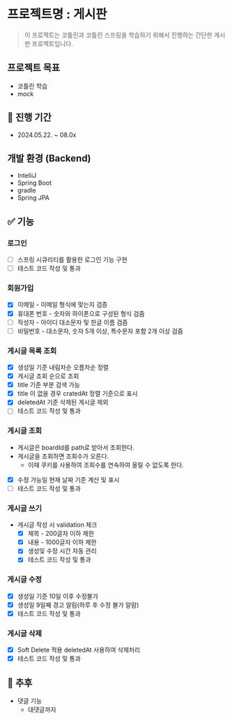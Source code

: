# 프로젝트명 : 게시판
> 이 프로젝트는 코틀린과 코틀린 스프링을 학습하기 위해서 진행하는 간단한 게시판 프로젝트입니다.
## 프로젝트 목표
- 코틀린 학습
- mock
## 📆 진행 기간

- 2024.05.22. ~ 08.0x
## 개발 환경 (Backend)

- InteliiJ
- Spring Boot
- gradle
- Spring JPA
## ✅ 기능

### 로그인
* [ ]  스프링 시큐리티를 활용한 로그인 기능 구현
* [ ]  테스트 코드 작성 및 통과

### 회원가입
* [x]  이메일 - 이메일 형식에 맞는지 검증
* [x]  휴대폰 번호 - 숫자와 하이폰으로 구성된 형식 검즘
* [ ]  작성자 - 아이디 대소문자 및 한글 이름 검즘
* [ ]  비밀번호 - 대소문자, 숫자 5개 이상, 특수문자 포함 2개 이상 검즘

### 게시글 목록 조회
* [x]  생성일 기준 내림차순 오름차순 정렬
  * [x] 게시글 조회 순으로 조회
* [x]  title 기준 부분 검색 가능
* [x]  title 이 없을 경우 cratedAt 정렬 기준으로 표시
* [x]  deletedAt 기준 삭제된 게시글 제외
* [ ]  테스트 코드 작성 및 통과

### 게시글 조회
- 게시글은 boardId를 path로 받아서 조회한다.
- 게시글을 조회하면 조회수가 오른다.
  - 이때 쿠키를 사용하여 조회수를 연속하여 올릴 수 없도록 한다.
* [x]  수정 가능일 현재 날짜 기준 계산 및 표시
* [ ]  테스트 코드 작성 및 통과

### 게시글 쓰기
- 게시글 작성 시 validation 체크
  * [x]  제목 - 200글자 이하 제한
  * [x]  내용 - 1000글자 이하 제한
  * [x]  생성및 수정 시간 자동 관리
  * [x]  테스트 코드 작성 및 통과

### 게시글 수정
* [x]  생성일 기준 10일 이후 수정불가
* [x]  생성일 9일째 경고 알림(하루 후 수정 불가 알람)
* [x]  테스트 코드 작성 및 통과

### 게시글 삭제
* [x]  Soft Delete 적용 deletedAt 사용하여 삭제처리
* [x]  테스트 코드 작성 및 통과

## 🧂 추후

- 댓글 기능 
  - 대댓글까지 
